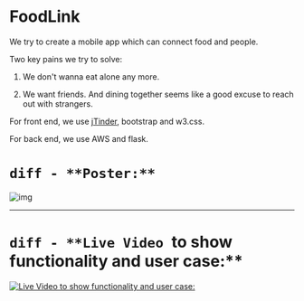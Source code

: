 # FoodLink

We try to create a mobile app which can connect food and people.

Two key pains we try to solve:

1. We don't wanna eat alone any more.

2. We want friends. And dining together seems like a good excuse to reach out with strangers.

For front end, we use [jTinder](https://github.com/do-web/jTinder), bootstrap and w3.css.

For back end, we use AWS and flask.

# ```diff - **Poster:** ```

![img](http://i.imgur.com/zkzt7SI.png)

----------------------------------------------------------
# ```diff - **Live Video ```to show functionality and user case:**

[![Live Video to show functionality and user case:](http://i.imgur.com/EgXkOXo.jpg)](https://www.youtube.com/watch?v=0MdodCUinL0)
